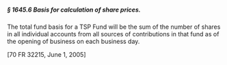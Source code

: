 ##### § 1645.6 Basis for calculation of share prices. #####

The total fund basis for a TSP Fund will be the sum of the number of shares in all individual accounts from all sources of contributions in that fund as of the opening of business on each business day.

[70 FR 32215, June 1, 2005]